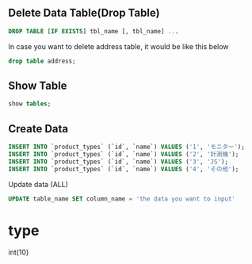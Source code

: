 ## Delete Data Table(Drop Table)

```sql
DROP TABLE [IF EXISTS] tbl_name [, tbl_name] ...
```

In case you want to delete address table, it would be like this below

```sql
drop table address;
```

 

## Show Table

```sql
show tables;
```

## Create Data

```sql
INSERT INTO `product_types` (`id`, `name`) VALUES ('1', 'モニター');
INSERT INTO `product_types` (`id`, `name`) VALUES ('2', '計測機');
INSERT INTO `product_types` (`id`, `name`) VALUES ('3', 'JS');
INSERT INTO `product_types` (`id`, `name`) VALUES ('4', 'その他');
```

Update data (ALL)

```sql
UPDATE table_name SET column_name = 'the data you want to input'
```

# type

int(10)